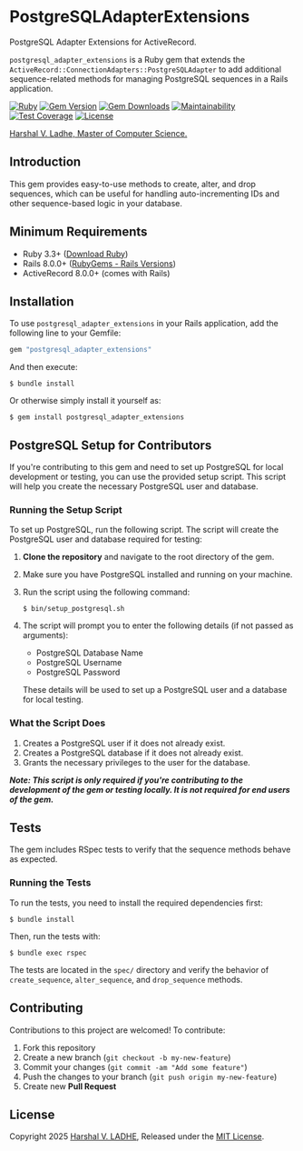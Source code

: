 # PostgreSQLAdapterExtensions

PostgreSQL Adapter Extensions for ActiveRecord.

`postgresql_adapter_extensions` is a Ruby gem that extends the `ActiveRecord::ConnectionAdapters::PostgreSQLAdapter`
to add additional sequence-related methods for managing PostgreSQL sequences in a Rails application.

[![Ruby](https://github.com/shivam091/postgresql_adapter_extensions/actions/workflows/main.yml/badge.svg)](https://github.com/shivam091/postgresql_adapter_extensions/actions/workflows/main.yml)
[![Gem Version](https://badge.fury.io/rb/postgresql_adapter_extensions.svg)](https://badge.fury.io/rb/postgresql_adapter_extensions)
[![Gem Downloads](https://img.shields.io/gem/dt/postgresql_adapter_extensions.svg)](http://rubygems.org/gems/postgresql_adapter_extensions)
[![Maintainability](https://api.codeclimate.com/v1/badges/be55ce822a1f617f6bdd/maintainability)](https://codeclimate.com/github/shivam091/postgresql_adapter_extensions/maintainability)
[![Test Coverage](https://api.codeclimate.com/v1/badges/be55ce822a1f617f6bdd/test_coverage)](https://codeclimate.com/github/shivam091/postgresql_adapter_extensions/test_coverage)
[![License](https://img.shields.io/badge/License-MIT-blue.svg)](https://github.com/shivam091/postgresql_adapter_extensions/blob/main/LICENSE.md)

[Harshal V. Ladhe, Master of Computer Science.](https://shivam091.github.io)

## Introduction

This gem provides easy-to-use methods to create, alter, and drop sequences, which can be useful for handling
auto-incrementing IDs and other sequence-based logic in your database.

## Minimum Requirements

* Ruby 3.3+ ([Download Ruby](https://www.ruby-lang.org/en/downloads/branches/))
* Rails 8.0.0+ ([RubyGems - Rails Versions](https://rubygems.org/gems/rails/versions))
* ActiveRecord 8.0.0+ (comes with Rails)

## Installation

To use `postgresql_adapter_extensions` in your Rails application, add the following line to your Gemfile:

```ruby
gem "postgresql_adapter_extensions"
```

And then execute:

`$ bundle install`

Or otherwise simply install it yourself as:

`$ gem install postgresql_adapter_extensions`

## PostgreSQL Setup for Contributors

If you're contributing to this gem and need to set up PostgreSQL for local development or testing,
you can use the provided setup script. This script will help you create the necessary PostgreSQL
user and database.

### Running the Setup Script

To set up PostgreSQL, run the following script. The script will create the PostgreSQL user and database required for testing:

1. **Clone the repository** and navigate to the root directory of the gem.
2. Make sure you have PostgreSQL installed and running on your machine.
3. Run the script using the following command:

   `$ bin/setup_postgresql.sh`

4. The script will prompt you to enter the following details (if not passed as arguments):
   - PostgreSQL Database Name
   - PostgreSQL Username
   - PostgreSQL Password

   These details will be used to set up a PostgreSQL user and a database for local testing.

### What the Script Does

1. Creates a PostgreSQL user if it does not already exist.
2. Creates a PostgreSQL database if it does not already exist.
3. Grants the necessary privileges to the user for the database.

***Note: This script is only required if you're contributing to the development of the gem or testing locally. It is not required for end users of the gem.***

## Tests

The gem includes RSpec tests to verify that the sequence methods behave as expected.

### Running the Tests

To run the tests, you need to install the required dependencies first:

`$ bundle install`

Then, run the tests with:

`$ bundle exec rspec`

The tests are located in the `spec/` directory and verify the behavior of `create_sequence`,
`alter_sequence`, and `drop_sequence` methods.

## Contributing

Contributions to this project are welcomed! To contribute:

1. Fork this repository
2. Create a new branch (`git checkout -b my-new-feature`)
3. Commit your changes (`git commit -am "Add some feature"`)
4. Push the changes to your branch (`git push origin my-new-feature`)
5. Create new **Pull Request**

## License

Copyright 2025 [Harshal V. LADHE](https://shivam091.github.io), Released under the [MIT License](http://opensource.org/licenses/MIT).

